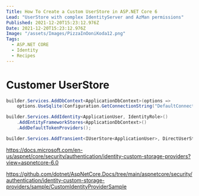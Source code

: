 ```yaml
---
Title: How To Create a Custom UserStore in ASP.NET Core 6
Lead: "UserStore with complex IdentityServer and AzMan permissions"
Published: 2021-12-20T15:23:12.976Z
Date: 2021-12-20T15:23:12.976Z
Image: "/assets/Images/PizzaInOoniKoda12.png"
Tags:
  - ASP.NET CORE
  - Identity
  - Recipes 
---
```


# Customer UserStore 

``` c#
builder.Services.AddDbContext<ApplicationDbContext>(options =>
    options.UseSqlite(Configuration.GetConnectionString("DefaultConnection")));

builder.Services.AddIdentity<ApplicationUser, IdentityRole>()
    .AddEntityFrameworkStores<ApplicationDbContext>()
    .AddDefaultTokenProviders();

builder.Services.AddTransient<IUserStore<ApplicationUser>, DirectUserStore<ApplicationUser>>();
```

https://docs.microsoft.com/en-us/aspnet/core/security/authentication/identity-custom-storage-providers?view=aspnetcore-6.0

https://github.com/dotnet/AspNetCore.Docs/tree/main/aspnetcore/security/authentication/identity-custom-storage-providers/sample/CustomIdentityProviderSample

